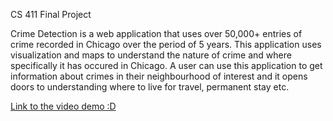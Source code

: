 CS 411 Final Project

Crime Detection is a web application that uses over 50,000+ entries of crime recorded in Chicago over the period of 5 years.
This application uses visualization and maps to understand the nature of crime and where specifically it has occured in Chicago.
A user can use this application to get information about crimes in their neighbourhood of interest and it opens doors to understanding where to live for travel, permanent stay etc.

[Link to the video demo :D](https://www.youtube.com/watch?v=mjbpcEeMc-0&feature=youtu.be)
